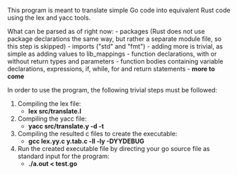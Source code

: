 This program is meant to translate simple Go code into equivalent Rust code using the lex and yacc tools.

What can be parsed as of right now:
    - packages (Rust does not use package declarations the same way, but rather a separate module file, so this step is skipped)
    - imports ("std" and "fmt") - adding more is trivial, as simple as adding values to lib_mappings
    - function declarations, with or without return types and parameters
    - function bodies containing variable declarations, expressions, if, while, for and return statements
    - **more to come**

In order to use the program, the following trivial steps must be followed:

1. Compiling the lex file:
    - **lex src/translate.l**
2. Compiling the yacc file:
    - **yacc src/translate.y -d -t**
3. Compiling the resulted c files to create the executable:
    - **gcc lex.yy.c y.tab.c -ll -ly -DYYDEBUG**
4. Run the created executable file by directing your go source file as standard input for the program:
    - **./a.out < test.go**